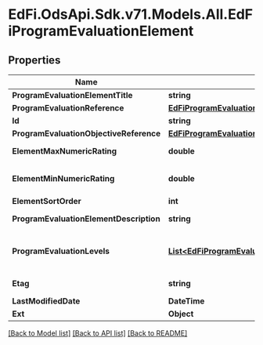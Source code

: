 # EdFi.OdsApi.Sdk.v71.Models.All.EdFiProgramEvaluationElement

## Properties

Name | Type | Description | Notes
------------ | ------------- | ------------- | -------------
**ProgramEvaluationElementTitle** | **string** | The name or title of the program evaluation element. | 
**ProgramEvaluationReference** | [**EdFiProgramEvaluationReference**](EdFiProgramEvaluationReference.md) |  | 
**Id** | **string** |  | [optional] 
**ProgramEvaluationObjectiveReference** | [**EdFiProgramEvaluationObjectiveReference**](EdFiProgramEvaluationObjectiveReference.md) |  | [optional] 
**ElementMaxNumericRating** | **double** | The maximum summary numerical rating or score for the program evaluation element. | [optional] 
**ElementMinNumericRating** | **double** | The minimum summary numerical rating or score for the program evaluation element. If omitted, assumed to be 0.0. | [optional] 
**ElementSortOrder** | **int** | The sort order of this program evaluation element. | [optional] 
**ProgramEvaluationElementDescription** | **string** | The long description of the program evaluation element. | [optional] 
**ProgramEvaluationLevels** | [**List&lt;EdFiProgramEvaluationElementProgramEvaluationLevel&gt;**](EdFiProgramEvaluationElementProgramEvaluationLevel.md) | An unordered collection of programEvaluationElementProgramEvaluationLevels. The descriptive level(s) of ratings (cut scores) for the program evaluation element. | [optional] 
**Etag** | **string** | A unique system-generated value that identifies the version of the resource. | [optional] 
**LastModifiedDate** | **DateTime** | The date and time the resource was last modified. | [optional] 
**Ext** | **Object** | Extensions to the ProgramEvaluationElement entity. | [optional] 

[[Back to Model list]](../../README.md#documentation-for-models) [[Back to API list]](../../README.md#documentation-for-api-endpoints) [[Back to README]](../../README.md)

